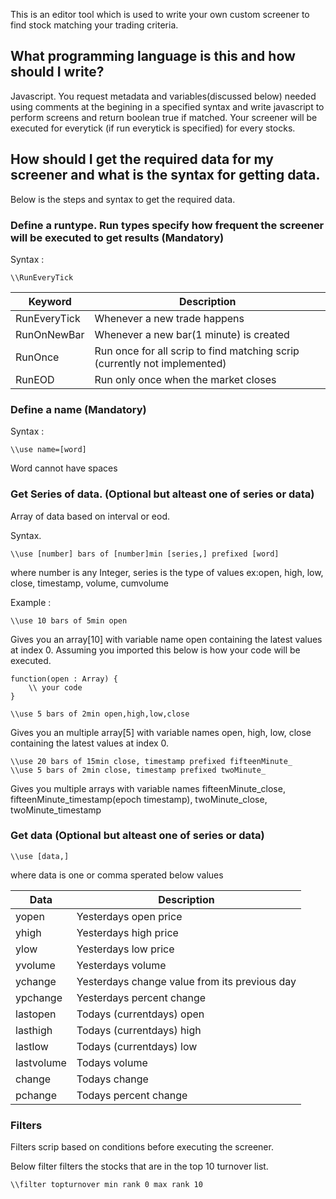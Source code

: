 This is an editor tool which is used to write your own custom screener to find stock matching your trading criteria.

## What programming language is this and how should I write?

Javascript. You request metadata and variables(discussed below) needed using comments at the begining in a specified syntax and write javascript to perform screens and return boolean true if matched. Your screener will be executed for everytick (if run everytick is specified) for every stocks.


## How should I get the required data for my screener and what is the syntax for getting data.


Below is the steps and syntax to get the required data.

### Define a runtype. Run types specify how frequent the screener will be executed to get results (Mandatory)

Syntax :

```
\\RunEveryTick
```

| Keyword      | Description                                                               |
|--------------|---------------------------------------------------------------------------|
| RunEveryTick | Whenever a new trade happens                                              |
| RunOnNewBar  | Whenever a new bar(1 minute) is created                                   |
| RunOnce      | Run once for all scrip to find matching scrip (currently not implemented) |
| RunEOD       | Run only once when the market closes                                      |


### Define a name (Mandatory)

Syntax :

```
\\use name=[word]
```

Word cannot have spaces


### Get Series of data. (Optional but alteast one of series or data)

Array of data based on interval or eod.

Syntax.

```
\\use [number] bars of [number]min [series,] prefixed [word]
```
where number is any Integer, series is the type of values ex:open, high, low, close, timestamp, volume, cumvolume

Example :

```
\\use 10 bars of 5min open
```

Gives you an array[10] with variable name open containing the latest values at index 0. Assuming you imported this below is how your code will be executed.

```
function(open : Array) {
	\\ your code
}
```

```
\\use 5 bars of 2min open,high,low,close
```

Gives you an multiple array[5] with variable names open, high, low, close containing the latest values at index 0.

```
\\use 20 bars of 15min close, timestamp prefixed fifteenMinute_
\\use 5 bars of 2min close, timestamp prefixed twoMinute_
```
Gives you multiple arrays with variable names fifteenMinute_close, fifteenMinute_timestamp(epoch timestamp), twoMinute_close, twoMinute_timestamp


### Get data (Optional but alteast one of series or data)

```
\\use [data,]
```

where data is one or comma sperated below values

| Data    | Description                                   |
|------------|-----------------------------------------------|
| yopen      | Yesterdays open price                         |
| yhigh      | Yesterdays high price                         |
| ylow       | Yesterdays low price                          |
| yvolume    | Yesterdays volume                             |
| ychange    | Yesterdays change value from its previous day |
| ypchange   | Yesterdays percent change                     |
| lastopen   | Todays (currentdays) open                     |
| lasthigh   | Todays (currentdays) high                     |
| lastlow    | Todays (currentdays) low                      |
| lastvolume | Todays volume                                 |
| change     | Todays change                                 |
| pchange    | Todays percent change                         |


### Filters

Filters scrip based on conditions before executing the screener.

Below filter filters the stocks that are in the top 10 turnover list.


```
\\filter topturnover min rank 0 max rank 10
```
